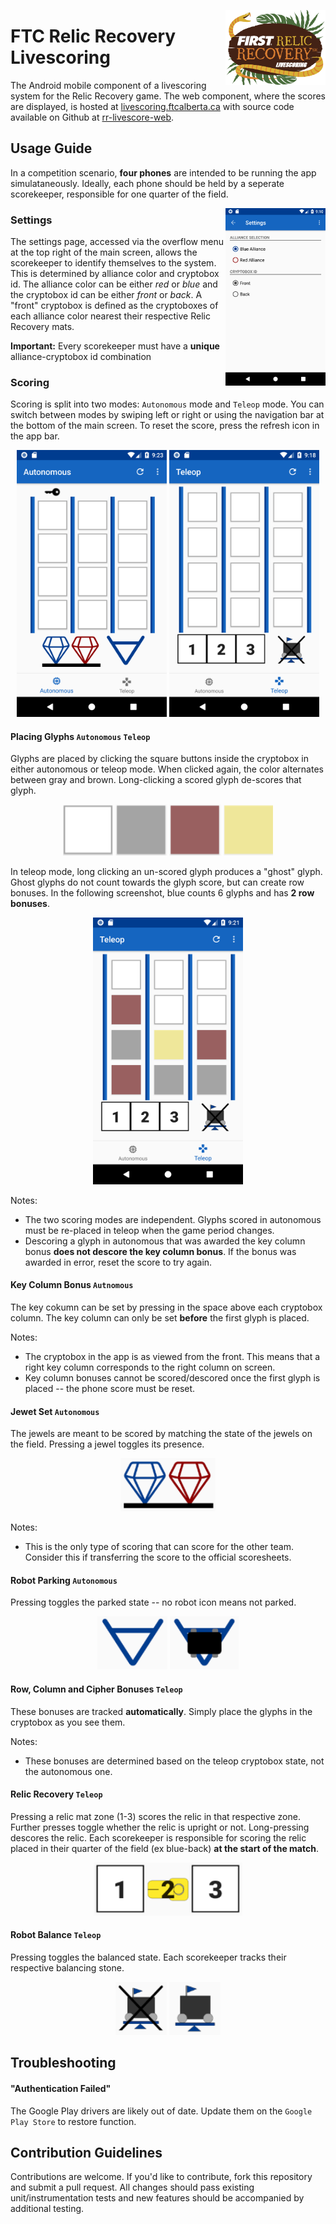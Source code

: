 <img
    src="/app/src/main/res/drawable/logo.png"
    width="160"
    height="120"
    title="Logo"
    align="right"
    alt="Relic Recovery Logo"/>

# FTC Relic Recovery Livescoring
The Android mobile component of a livescoring system for the Relic Recovery game. The web component, where the scores are displayed, is 
hosted at [livescoring.ftcalberta.ca](livescoring.ftcalberta.ca) with source code available on Github at [rr-livescore-web](https://github.com/jhryniw/rr-livescore-web).

## Usage Guide
In a competition scenario, **four phones** are intended to be running the app simulataneously. Ideally, each phone should be held by a seperate scorekeeper, responsible for one quarter of the field. 

<img
    src="/docs/settings.png"
    width="160"
    title="Settings"
    align="right"
    alt="Settings Screen"/>
### Settings
The settings page, accessed via the overflow menu at the top right of the main screen, allows the scorekeeper to identify themselves to the system. This is determined by alliance color and cryptobox id. The alliance color can be either _red_ or _blue_ and the cryptobox id can be either _front_ or _back_. A "front" cryptobox is defined as the cryptoboxes of each alliance color nearest their respective Relic Recovery mats.

**Important:** Every scorekeeper must have a **unique** alliance-cryptobox id combination 

### Scoring
Scoring is split into two modes: `Autonomous` mode and `Teleop` mode. You can switch between modes by swiping left or right or using the navigation bar at the bottom of the main screen. To reset the score, press the refresh icon in the app bar.

<p align="center">
    <img
        src="/docs/autonomous.png"
        width="240"
        title="Autonomous"
        alt="Autonomous Screen"/>
    <img
        src="/docs/teleop.png"
        width="240"
        title="Teleop"
        alt="Teleop Screen"/>
</p>
    
#### Placing Glyphs `Autonomous` `Teleop`
Glyphs are placed by clicking the square buttons inside the cryptobox in either autonomous or teleop mode. When clicked again, the color alternates between gray and brown. Long-clicking a scored glyph de-scores that glyph.

<p align="center">
    <img
        src="/docs/clear_glyph.png"
        width="80"
        title="Clear Glyph"
        alt="Clear Glyph"/>
    <img
        src="/docs/gray_glyph.png"
        width="83"
        title="Gray Glyph"
        alt="Gray Glyph"/>
    <img
        src="/docs/brown_glyph.png"
        width="83"
        title="Brown Glyph"
        alt="Brown Glyph"/>
    <img
        src="/docs/ghost_glyph.png"
        width="79"
        title="Ghost Glyph"
        alt="Ghost Glyph"/>
</div>

In teleop mode, long clicking an un-scored glyph produces a "ghost" glyph. Ghost glyphs do not count towards the glyph score, but can create row bonuses. In the following screenshot, blue counts 6 glyphs and has **2 row bonuses**.

<p align="center">
    <img
            src="/docs/ghost_row.png"
            width="240"
            title="Ghost Row"
            alt="Ghost Row"/>
</p>

Notes:
* The two scoring modes are independent. Glyphs scored in autonomous must be re-placed in teleop when the game period changes.
* Descoring a glyph in autonomous that was awarded the key column bonus **does not descore the key column bonus**. If the bonus was awarded in error, reset the score to try again.

#### Key Column Bonus `Autnomous`
The key cokumn can be set by pressing in the space above each cryptobox column. The key column can only be set **before** the first glyph is placed.

Notes:
* The cryptobox in the app is as viewed from the front. This means that a right key column corresponds to the right column on screen.
* Key column bonuses cannot be scored/descored once the first glyph is placed -- the phone score must be reset.

#### Jewet Set `Autonomous`
The jewels are meant to be scored by matching the state of the jewels on the field. Pressing a jewel toggles its presence.

<p align="center">
    <img
            src="/docs/jewel_set.png"
            height="85"
            title="Jewel Set"
            alt="Jewel Set"/>
</p>

Notes:
* This is the only type of scoring that can score for the other team. Consider this if transferring the score to the official scoresheets.

#### Robot Parking `Autonomous`
Pressing toggles the parked state -- no robot icon means not parked.

<p align="center">
    <img
            src="/docs/nopark.png"
            height="85"
            title="No Park"
            alt="No Park"/>
    <img
            src="/docs/park.png"
            height="85"
            title="Park"
            alt="Park"/>
</p>

#### Row, Column and Cipher Bonuses `Teleop`
These bonuses are tracked **automatically**. Simply place the glyphs in the cryptobox as you see them.

Notes:
* These bonuses are determined based on the teleop cryptobox state, not the autonomous one.

#### Relic Recovery `Teleop`
Pressing a relic mat zone (1-3) scores the relic in that respective zone. Further presses toggle whether the relic is upright or not. Long-pressing descores the relic. Each scorekeeper is responsible for scoring the relic placed in their quarter of the field (ex blue-back) **at the start of the match**. 

<p align="center">
    <img
            src="/docs/relic.png"
            height="85"
            title="Relic"
            alt="Relic"/>
</p>

#### Robot Balance `Teleop`
Pressing toggles the balanced state. Each scorekeeper tracks their respective balancing stone.

<p align="center">
    <img
            src="/docs/nobalance.png"
            height="85"
            title="No Balance"
            alt="No Balance"/>
    <img
            src="/docs/balance.png"
            height="85"
            title="Balance"
            alt="Balance"/>
</p>

## Troubleshooting
#### "Authentication Failed"
The Google Play drivers are likely out of date. Update them on the `Google Play Store` to restore function. 

## Contribution Guidelines
Contributions are welcome. If you'd like to contribute, fork this repository and submit a pull request. All changes should pass existing unit/instrumentation tests and new features should be accompanied by additional testing.
